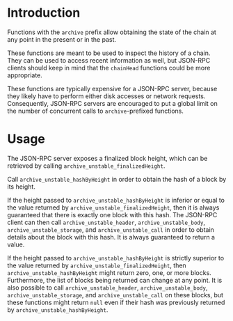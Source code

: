# Introduction

Functions with the `archive` prefix allow obtaining the state of the chain at any point in the present or in the past.

These functions are meant to be used to inspect the history of a chain. They can be used to access recent information as well, but JSON-RPC clients should keep in mind that the `chainHead` functions could be more appropriate.

These functions are typically expensive for a JSON-RPC server, because they likely have to perform either disk accesses or network requests. Consequently, JSON-RPC servers are encouraged to put a global limit on the number of concurrent calls to `archive`-prefixed functions.

# Usage

The JSON-RPC server exposes a finalized block height, which can be retrieved by calling `archive_unstable_finalizedHeight`.

Call `archive_unstable_hashByHeight` in order to obtain the hash of a block by its height.

If the height passed to `archive_unstable_hashByHeight` is inferior or equal to the value returned by `archive_unstable_finalizedHeight`, then it is always guaranteed that there is exactly one block with this hash.
The JSON-RPC client can then call `archive_unstable_header`, `archive_unstable_body`, `archive_unstable_storage`, and `archive_unstable_call` in order to obtain details about the block with this hash. It is always guaranteed to return a value.

If the height passed to `archive_unstable_hashByHeight` is strictly superior to the value returned by `archive_unstable_finalizedHeight`, then `archive_unstable_hashByHeight` might return zero, one, or more blocks. Furthermore, the list of blocks being returned can change at any point. It is also possible to call `archive_unstable_header`, `archive_unstable_body`, `archive_unstable_storage`, and `archive_unstable_call` on these blocks, but these functions might return `null` even if their hash was previously returned by `archive_unstable_hashByHeight`.
